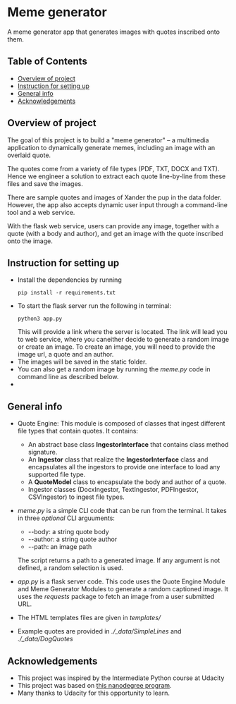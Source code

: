 # Meme generator
A meme generator app that generates images with quotes inscribed onto them. 

## Table of Contents
* [Overview of project](#overview-of-project)
* [Instruction for setting up](#instruction-for-setting-up)
* [General info](#general-info)
* [Acknowledgements](#acknowledgements)


## Overview of project
The goal of this project is to build a "meme generator" – a multimedia application to dynamically generate memes, including an image with an overlaid quote. 

The quotes come from a variety of file types (PDF, TXT, DOCX and TXT). Hence we engineer a solution to extract each quote line-by-line from these files and save the images. 

There are sample quotes and images of Xander the pup in the data folder. However, the app also accepts dynamic user input through a command-line tool and a web service. 

With the flask web service, users can provide any image, together with a quote (with a body and author), and get an image with the quote inscribed onto the image.

## Instruction for setting up
* Install the dependencies by running 
  ```
  pip install -r requirements.txt
  ```
* To start the flask server run the following in terminal:
  ```
  python3 app.py
  ```
  This will provide a link where the server is located. The link will lead you to web service, where you caneither decide to generate a random image or create an image. To create an image, you will need to provide the image url, a quote and an author. 
* The images will be saved in the static folder.
* You can also get a random image by running the *meme.py* code in command line as described below.
* 
## General info
* Quote Engine: This module is composed of classes that ingest different file types that contain quotes. It contains:
  * An abstract base class **IngestorInterface** that contains class method signature.
  * An **Ingestor** class that realize the **IngestorInterface** class and encapsulates all the ingestors to provide one interface to load any supported    file type.
  * A **QuoteModel** class to encapsulate the body and author of a quote.
  * Ingestor classes (DocxIngestor, TextIngestor, PDFIngestor, CSVIngestor) to ingest file types.
* *meme.py* is a simple CLI code that can be run from the terminal. It takes in three *optional* CLI arguuments:
  * \--body: a string quote body
  * \--author: a string quote author
  * \--path: an image path
  
  The script returns a path to a generated image. If any argument is not defined, a random selection is used.
* *app.py* is a flask server code. This code uses the Quote Engine Module and Meme Generator Modules to generate a random captioned image. It uses the *requests* package to fetch an image from a user submitted URL.
* The HTML templates files are given in *templates/*
* Example quotes are provided in   _./\_data/SimpleLines_ and  _./\_data/DogQuotes_

## Acknowledgements
- This project was inspired by the Intermediate Python course at Udacity
- This project was based on [this nanodegree program](https://www.udacity.com/course/intermediate-python-nanodegree--nd303).
- Many thanks to Udacity for this opportunity to learn.


